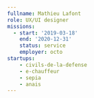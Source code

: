 ```yaml
---
fullname: Mathieu Lafont
role: UX/UI designer
missions:
  - start: '2019-03-18'
    end: '2020-12-31'
    status: service
    employer: octo
startups:
    - civils-de-la-defense
    - e-chauffeur
    - sepia
    - anais
---
```

